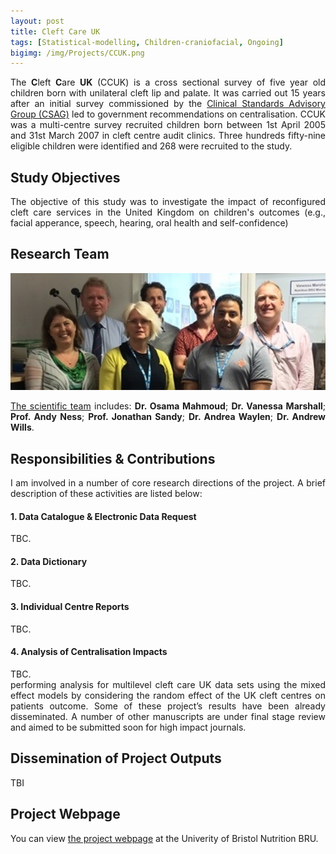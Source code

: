 ```yaml
---
layout: post
title: Cleft Care UK
tags: [Statistical-modelling, Children-craniofacial, Ongoing]
bigimg: /img/Projects/CCUK.png
---
```

<p align="justify">
The <strong>C</strong>left <strong>C</strong>are <strong>UK</strong> (CCUK) is a cross sectional survey of five year old children born with unilateral cleft lip and palate. It was carried out 15 years after an initial survey commissioned by the <a href="https://www.ncbi.nlm.nih.gov/pubmed/9547971" target="_blank">Clinical Standards Advisory Group (CSAG)</a> led to government recommendations on centralisation. CCUK was a multi-centre survey recruited children born between 1st April 2005 and 31st March 2007 in cleft centre audit clinics. Three hundreds fifty-nine eligible children were identified and 268 were recruited to the study.
</p>

## Study Objectives
<p align="justify">
The objective of this study was to investigate the impact of reconfigured cleft care services in the United Kingdom on children's outcomes (e.g., facial apperance, speech, hearing, oral health and self-confidence)
</p>

## Research Team
<img src="/img/Projects/CCUK_scientific_group.jpg" width="680">
<p align="justify">
<a href="http://www.uhbristol.nhs.uk/research-innovation/our-research/bristol-nutrition-bru/cleft-care-uk/contact-us/" target="_blank">The scientific team</a> includes: <strong>Dr. Osama Mahmoud</strong>; <strong>Dr. Vanessa Marshall</strong>; <strong>Prof. Andy Ness</strong>; <strong>Prof. Jonathan Sandy</strong>; <strong>Dr. Andrea Waylen</strong>; <strong>Dr. Andrew Wills</strong>.
</p>

## Responsibilities & Contributions
<p align="justify">
I am involved in a number of core research directions of the project. A brief description of these activities are listed below:
</p>

#### 1. Data Catalogue & Electronic Data Request
TBC.

#### 2. Data Dictionary
TBC.

#### 3. Individual Centre Reports
TBC.

#### 4. Analysis of Centralisation Impacts
<p align="justify">
TBC.<br>
performing analysis for multilevel cleft care UK data sets using the mixed effect models by considering the random effect of the UK cleft centres on patients outcome. Some of these
project’s results have been already disseminated. A number of other manuscripts are under final stage review and aimed to be submitted soon for high impact journals.
</p>

## Dissemination of Project Outputs
TBI

## Project Webpage
<p align="justify">
You can view <a href="http://www.uhbristol.nhs.uk/research-innovation/our-research/bristol-nutrition-bru/cleft-care-uk/" target="_blank">the project webpage</a> at the Univerity of Bristol Nutrition BRU.
</p>
